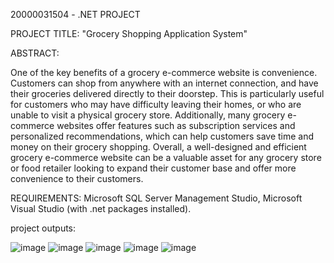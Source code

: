 20000031504 - .NET PROJECT

PROJECT TITLE: "Grocery Shopping Application System"

ABSTRACT: 

One of the key benefits of a grocery e-commerce website is convenience.
Customers can shop from anywhere with an internet connection, and have their
groceries delivered directly to their doorstep. This is particularly useful for
customers who may have difficulty leaving their homes, or who are unable to
visit a physical grocery store. Additionally, many grocery e-commerce websites
offer features such as subscription services and personalized recommendations,
which can help customers save time and money on their grocery shopping.
Overall, a well-designed and efficient grocery e-commerce website can be a
valuable asset for any grocery store or food retailer looking to expand their
customer base and offer more convenience to their customers.


REQUIREMENTS: Microsoft SQL Server Management Studio, Microsoft
Visual Studio (with .net packages installed).

project outputs:

![image](https://user-images.githubusercontent.com/93989243/236260770-a1ded811-4661-4916-ac1b-5f2b960b2d33.png)
![image](https://user-images.githubusercontent.com/93989243/236260799-ba4258ad-631a-481f-93c7-8ca7eadfbbc5.png)
![image](https://user-images.githubusercontent.com/93989243/236260838-f2ea5132-751b-463c-9721-5bf16e7b3f17.png)
![image](https://user-images.githubusercontent.com/93989243/236260866-19e8d059-bfc3-451f-9bd7-9899a3e3ca89.png)
![image](https://user-images.githubusercontent.com/93989243/236260926-5c763ccb-d338-4412-b0d6-6e3b8a329ccf.png)

